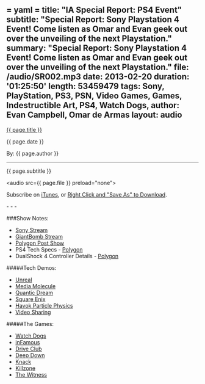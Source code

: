 = yaml =
title: "IA Special Report: PS4 Event"
subtitle: "Special Report: Sony Playstation 4 Event! Come listen as Omar and Evan geek out over the unveiling of the next Playstation."
summary: "Special Report: Sony Playstation 4 Event! Come listen as Omar and Evan geek out over the unveiling of the next Playstation."
file: /audio/SR002.mp3
date: 2013-02-20
duration: '01:25:50'
length: 53459479
tags: Sony, PlayStation, PS3, PSN, Video Games, Games, Indestructible Art, PS4, Watch Dogs, 
author: Evan Campbell, Omar de Armas
layout: audio
---

<a href="{{ page.url }}" class='postTitleLink'><p class='postTitle'>{{ page.title }}</p></a>
<p class='postPublished'>{{ page.date }}</p>
<p class='postAuthor'>By: {{ page.author }}</p>
<hr>
<p class='podcastSummary'>{{ page.subtitle }}</p>

<audio src={{ page.file }} preload="none"></audio>
<p class='subLinks'>Subscribe on <a href='http://bit.ly/iapodcast'>iTunes</a>, or <a href={{ page.file }}>Right Click and "Save As" to Download</a>.</p>
- - -

###Show Notes:  
* [Sony Stream](https://us.playstation.com/meeting2013/)  
* [GiantBomb Stream](http://www.giantbomb.com/videos/meet-the-future-of-playstation-with-us/2300-7066/)  
* [Polygon Post Show](http://www.polygon.com/2013/2/20/4010088/playstation-event-livestream-and-polygon-post-show)  
* PS4 Tech Specs - [Polygon](http://www.polygon.com/2013/2/20/4009940/playstation-4-tech-specs-hardware-details)  
* DualShock 4 Controller Details - [Polygon](http://www.polygon.com/2013/2/20/4006374/playstation-4-dualshock-4-controller-detailed)  
  
#####Tech Demos:
* [Unreal](http://www.gametrailers.com/videos/hg49be/playstation-4-unreal-engine-4-real-time-demo)  
* [Media Molecule](http://www.gametrailers.com/videos/s8x29q/playstation-4-media-molecule-tech-demo)  
* [Quantic Dream](http://www.gametrailers.com/videos/as8prb/playstation-4-quantic-dream-on-stage-tech-demo)  
* [Square Enix](http://www.youtube.com/watch?v=pu-SQqZz_2A)  
* [Havok Particle Physics](http://www.gametrailers.com/videos/rxjemd/playstation-4-havok-physics-real-time-demo)  
* [Video Sharing](http://www.gametrailers.com/videos/ddydkl/playstation-4-ps4-video-sharing-demo--stream-)  
  
#####The Games:
* [Watch Dogs](http://www.giantbomb.com/videos/here-is-the-entire-watch-dogs-demo-shown-at-sony-s/2300-7071/)  
* [inFamous](http://www.giantbomb.com/videos/infamous-second-son-portrays-a-dark-nasty-future/2300-7070/)  
* [Drive Club](http://www.giantbomb.com/videos/driveclub-shows-us-pretty-next-gen-cars/2300-7069/)  
* [Deep Down](http://www.giantbomb.com/videos/dragons-n-knights-abound-in-deep-down/2300-7068/)  
* [Knack](http://www.giantbomb.com/videos/knack-is-mark-cerny-s-return-to-video-games/2300-7067/)  
* [Killzone](http://www.giantbomb.com/videos/killzone-shadow-fall-is-the-new-killzone-game/2300-7065/)  
* [The Witness](http://www.giantbomb.com/videos/jonathan-blow-wants-to-test-your-brain-with-the-wi/2300-7064/)  
